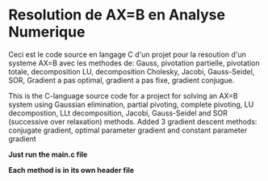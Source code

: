 # Resolution de AX=B en Analyse Numerique

Ceci est le code source en langage C d'un projet pour la resoution d'un systeme AX=B avec les methodes de: Gauss, pivotation partielle, pivotation totale, decomposition LU, decomposition Cholesky, Jacobi, Gauss-Seidel, SOR, Gradient a pas optimal, gradient a pas fixe, gradient conjugue.

This is the C-language source code for a project for solving an AX=B system using Gaussian elimination, partial pivoting, complete pivoting, LU decompostion, LLt decomposition, Jacobi, Gauss-Seidel and SOR (successive over relaxation) methods. Added 3 gradient descent methods: conjugate gradient, optimal parameter gradient and constant parameter gradient  

**Just run the main.c file**

**Each method is in its own header file**

